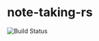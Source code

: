 # note-taking-rs

![Build Status](https://github.com/wddler/note-taking-rs/actions/workflows/rust.yml/badge.svg)
